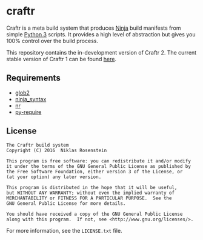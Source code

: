 # craftr

Craftr is a meta build system that produces [Ninja] build manifests from
simple [Python 3] scripts. It provides a high level of abstraction but gives
you 100% control over the build process.

This repository contains the in-development version of Craftr 2. The current
stable version of Craftr 1 can be found [here](https://github.com/craftr-build/craftr).

  [Ninja]: https://github.com/ninja-build/ninja
  [Python 3]: https://www.python.org/

## Requirements

- [glob2](https://pypi.python.org/pypi/glob2)
- [ninja_syntax](https://pypi.python.org/pypi/ninja_syntax)
- [nr](https://pypi.python.org/pypi/nr)
- [py-require](https://pypi.python.org/pypi/py-require)

## License

    The Craftr build system
    Copyright (C) 2016  Niklas Rosenstein

    This program is free software: you can redistribute it and/or modify
    it under the terms of the GNU General Public License as published by
    the Free Software Foundation, either version 3 of the License, or
    (at your option) any later version.

    This program is distributed in the hope that it will be useful,
    but WITHOUT ANY WARRANTY; without even the implied warranty of
    MERCHANTABILITY or FITNESS FOR A PARTICULAR PURPOSE.  See the
    GNU General Public License for more details.

    You should have received a copy of the GNU General Public License
    along with this program.  If not, see <http://www.gnu.org/licenses/>.

For more information, see the `LICENSE.txt` file.